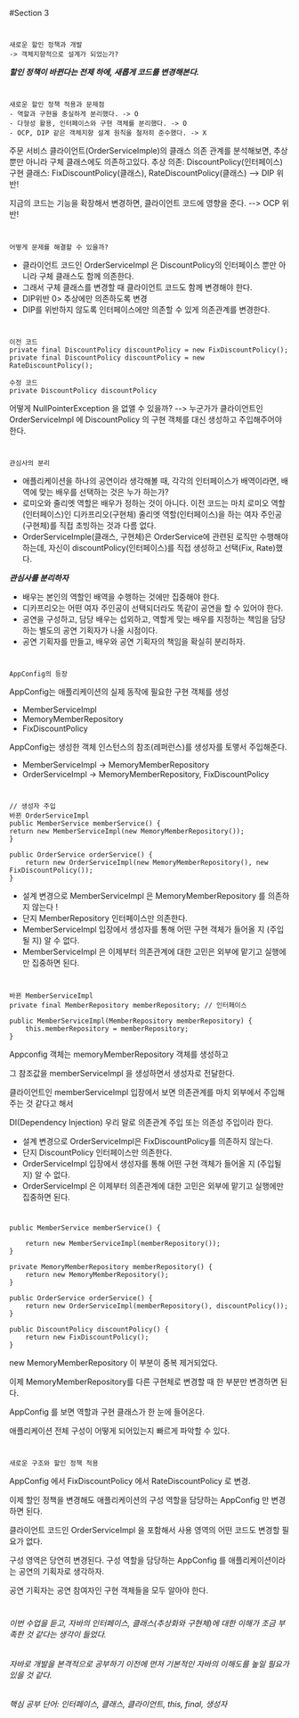 #Section 3

#
    새로운 할인 정책과 개발
    -> 객체지향적으로 설계가 되었는가?

***할인 정책이 바뀐다는 전제 하에, 새롭게 코드를 변경해본다.***

#
    새로운 할인 정책 적용과 문제점
    - 역할과 구현을 충실하게 분리했다. -> O
    - 다형성 활용, 인터페이스와 구현 객체를 분리했다. -> O
    - OCP, DIP 같은 객체지향 설계 원칙을 철저히 준수했다. -> X

주문 서비스 클라이언트(OrderServiceImple)의 클래스 의존 관계를 분석해보면, 
추상뿐만 아니라 구체 클래스에도 의존하고있다.
추상 의존: DiscountPolicy(인터페이스)
구현 클래스: FixDiscountPolicy(클래스), RateDiscountPolicy(클래스)
--> DIP 위반!

지금의 코드는 기능을 확장해서 변경하면, 클라이언트 코드에 영향을 준다. 
--> OCP 위반!

#
    어떻게 문제를 해결할 수 있을까?

- 클라이언트 코드인 OrderServiceImpl 은 DiscountPolicy의 인터페이스 뿐만 아니라 구체 클래스도 함께 의존한다.
- 그래서 구체 클래스를 변경할 때 클라이언트 코드도 함께 변경해야 한다.
- DIP위반 0> 추상에만 의존하도록 변경
- DIP를 위반하지 않도록 인터페이스에만 의존할 수 있게 의존관계를 변경한다. 

#
    이전 코드
    private final DiscountPolicy discountPolicy = new FixDiscountPolicy();
    private final DiscountPolicy discountPolicy = new RateDiscountPolicy();

    수정 코드
    private DiscountPolicy discountPolicy

어떻게 NullPointerException 을 없앨 수 있을까?
--> 누군가가 클라이언트인 OrderServiceImpl 에 DiscountPolicy 의 구현 객체를 대신 생성하고 주입해주어야 한다. 


#
    관심사의 분리

- 애플리케이션을 하나의 공연이라 생각해볼 때, 각각의 인터페이스가 배역이라면, 배역에 맞는 배우를 선택하는 것은 누가 하는가?
- 로미오와 줄리엣 역할은 배우가 정하는 것이 아니다. 이전 코드는 마치 로미오 역할(인터페이스)인 디카프리오(구현체) 줄리엣 역할(인터페이스)을 하는 여자 주인공(구현체)를 직접 초빙하는 것과 다름 없다.
- OrderServiceImple(클래스, 구현체)은 OrderService에 관련된 로직만 수행해야 하는데, 자신이 discountPolicy(인터페이스)를 직접 생성하고 선택(Fix, Rate)했다.

***관심사를 분리하자***
- 배우는 본인의 역할인 배역을 수행하는 것에만 집중해야 한다.
- 디카프리오는 어떤 여자 주인공이 선택되더라도 똑같이 공연을 할 수 있어야 한다.
- 공연을 구성하고, 담당 배우는 섭외하고, 역할게 맞는 배우를 지정하는 책임을 담당하는 별도의 공연 기획자가 나올 시점이다.
- 공연 기획자를 만들고, 배우와 공연 기획자의 책임을 확실히 분리하자.

#
    AppConfig의 등장

AppConfig는 애플리케이션의 실제 동작에 필요한 구현 객체를 생성
- MemberServiceImpl
- MemoryMemberRepository
- FixDiscountPolicy

AppConfig는 생성한 객체 인스턴스의 참조(레퍼런스)를 생성자를 토앻서 주입해준다.
- MemberServiceImpl -> MemoryMemberRepository
- OrderServiceImpl -> MemoryMemberRepository, FixDiscountPolicy

#
    // 생성자 주입
    바뀐 OrderServiceImpl
    public MemberService memberService() {
    return new MemberServiceImpl(new MemoryMemberRepository());
    }

    public OrderService orderService() {
        return new OrderServiceImpl(new MemoryMemberRepository(), new FixDiscountPolicy());
    }

- 설계 변경으로 MemberServiceImpl 은 MemoryMemberRepository 를 의존하지 않는다 !
- 단지 MemberRepository 인터페이스만 의존한다.
- MemberServiceImpl 입장에서 생성자를 통해 어떤 구현 객체가 들어올 지 (주입될 지) 알 수 없다.
- MemberServiceImpl 은 이제부터 의존관계에 대한 고민은 외부에 맡기고 실행에만 집중하면 된다.

#
    바뀐 MemberServiceImpl
    private final MemberRepository memberRepository; // 인터페이스

    public MemberServiceImpl(MemberRepository memberRepository) {
        this.memberRepository = memberRepository;
    }
    

Appconfig 객체는 memoryMemberRepository 객체를 생성하고 

그 참조값을 memberServiceImpl 을 생성하면서 생성자로 전달한다.

클라이언트인 memberServiceImpl 입장에서 보면 의존관계를 마치 외부에서 주입해주는 것 같다고 해서 

DI(Dependency Injection) 우리 말로 의존관계 주입 또는 의존성 주입이라 한다. 

- 설계 변경으로 OrderServiceImpl은 FixDiscountPolicy를 의존하지 않는다.
- 단지 DiscountPolicy 인터페이스만 의존한다.
- OrderServiceImpl 입장에서 생성자를 통해 어떤 구현 객체가 들어올 지 (주입될 지) 알 수 없다.
- OrderServiceImpl 은 이제부터 의존관계에 대한 고민은 외부에 맡기고 실행에만 집중하면 된다.

#
    public MemberService memberService() {

        return new MemberServiceImpl(memberRepository());
    }

    private MemoryMemberRepository memberRepository() {
        return new MemoryMemberRepository();
    }

    public OrderService orderService() {
        return new OrderServiceImpl(memberRepository(), discountPolicy());
    }

    public DiscountPolicy discountPolicy() {
        return new FixDiscountPolicy();
    }

new MemoryMemberRepository 이 부분이 중복 제거되었다.

이제 MemoryMemberRepository를 다른 구현체로 변경할 때 한 부분만 변경하면 된다.

AppConfig 를 보면 역할과 구현 클래스가 한 눈에 들어온다.

애플리케이션 전체 구성이 어떻게 되어있는지 빠르게 파악할 수 있다.

#
    새로운 구조와 할인 정책 적용

AppConfig 에서 FixDiscountPolicy 에서 RateDiscountPolicy 로 변경.

이제 할인 정책을 변경해도 애플리케이션의 구성 역할을 담당하는 AppConfig 만 변경하면 된다.

클라이언트 코드인 OrderServiceImpl 을 포함해서 사용 영역의 어떤 코드도 변경할 필요가 없다.

구성 영역은 당연히 변경된다. 구성 역할을 담당하는 AppConfig 를 애플리케이션이라는 공연의 기획자로 생각하자.

공연 기획자는 공연 참여자인 구현 객체들을 모두 알아야 한다.


#

###### 이번 수업을 듣고, 자바의 인터페이스, 클래스(추상화와 구현체)에 대한 이해가 조금 부족한 것 같다는 생각이 들었다. 
###### 자바로 개발을 본격적으로 공부하기 이전에 먼저 기본적인 자바의 이해도를 높일 필요가 있을 것 같다.
###### 핵심 공부 단어: 인터페이스, 클래스, 클라이언트, this, final, 생성자
